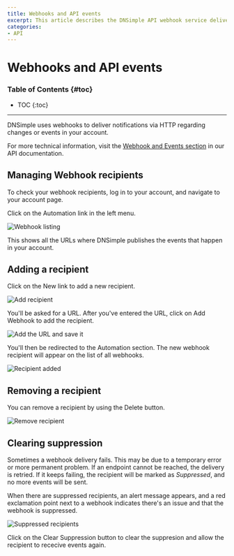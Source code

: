```yaml
---
title: Webhooks and API events
excerpt: This article describes the DNSimple API webhook service delivery and management.
categories:
- API
---
```


# Webhooks and API events

### Table of Contents {#toc}

* TOC
{:toc}

---

DNSimple uses webhooks to deliver notifications via HTTP regarding changes or events in your account.

For more technical information, visit the [Webhook and Events section](https://developer.dnsimple.com/v2/webhooks/events/) in our API documentation.

## Managing Webhook recipients

To check your webhook recipients, log in to your account, and navigate to your account page.

Click on the <label>Automation</label> link in the left menu.

![Webhook listing](/files/webhooks-listing.png)

This shows all the URLs where DNSimple publishes the events that happen in your account.

## Adding a recipient

Click on the <label>New</label> link to add a new recipient.

![Add recipient](/files/webhooks-add-recipient.png)

You'll be asked for a URL. After you've entered the URL, click on <label>Add Webhook</label> to add the recipient.

![Add the URL and save it](/files/webhooks-add-url.png)

You'll then be redirected to the Automation section. The new webhook recipient will appear on the list of all webhooks.

![Recipient added](/files/webhooks-recipient-added.png)

## Removing a recipient

You can remove a recipient by using the <label>Delete</label> button.

![Remove recipient](/files/webhooks-delete-recipient.png)

## Clearing suppression

Sometimes a webhook delivery fails. This may be due to a temporary error or more permanent problem. If an endpoint cannot be reached, the delivery is retried. If it keeps failing, the recipient will be marked as *Suppressed*, and no more events will be sent.

When there are suppressed recipients, an alert message appears, and a red exclamation point next to a webhook indicates there's an issue and that the webhook is suppressed.

![Suppressed recipients](/files/webhooks-clear-suppression.png)

Click on the <label>Clear Suppression</label> button to clear the suppresion and allow the recipient to rececive events again.
